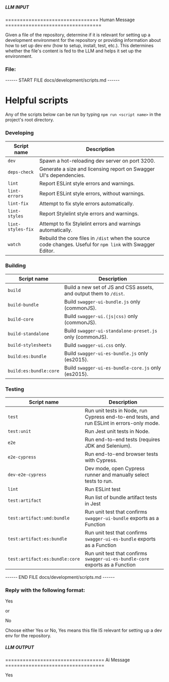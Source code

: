 ##### LLM INPUT #####
================================ Human Message =================================

Given a file of the repository, determine if it is relevant for setting up a development environment for the repository or providing information about how to set up dev env (how to setup, install, test, etc.). This determines whether the file's content is fed to the LLM and helps it set up the environment.

### File:
------ START FILE docs/development/scripts.md ------
# Helpful scripts

Any of the scripts below can be run by typing `npm run <script name>` in the project's root directory.

### Developing
Script name | Description
--- | ---
`dev` | Spawn a hot-reloading dev server on port 3200.
`deps-check` | Generate a size and licensing report on Swagger UI's dependencies.
`lint` | Report ESLint style errors and warnings.
`lint-errors` | Report ESLint style errors, without warnings.
`lint-fix` | Attempt to fix style errors automatically.
`lint-styles` | Report Stylelint style errors and warnings.
`lint-styles-fix` | Attempt to fix Stylelint errors and warnings automatically.
`watch` | Rebuild the core files in `/dist` when the source code changes. Useful for `npm link` with Swagger Editor.

### Building
Script name | Description
--- | ---
`build` | Build a new set of JS and CSS assets, and output them to `/dist`.
`build-bundle` | Build `swagger-ui-bundle.js` only (commonJS). 
`build-core` | Build `swagger-ui.(js\|css)` only (commonJS).
`build-standalone` | Build `swagger-ui-standalone-preset.js` only (commonJS).
`build-stylesheets` | Build `swagger-ui.css` only.
`build:es:bundle` | Build `swagger-ui-es-bundle.js` only (es2015).
`build:es:bundle:core` | Build `swagger-ui-es-bundle-core.js` only (es2015).

### Testing
Script name | Description
--- | ---
`test` | Run unit tests in Node, run Cypress end-to-end tests, and run ESLint in errors-only mode.
`test:unit` | Run Jest unit tests in Node.
`e2e` | Run end-to-end tests (requires JDK and Selenium).
`e2e-cypress` | Run end-to-end browser tests with Cypress.
`dev-e2e-cypress` | Dev mode, open Cypress runner and manually select tests to run.
`lint` | Run ESLint test
`test:artifact` | Run list of bundle artifact tests in Jest
`test:artifact:umd:bundle` | Run unit test that confirms `swagger-ui-bundle` exports as a Function
`test:artifact:es:bundle` | Run unit test that confirms `swagger-ui-es-bundle` exports as a Function
`test:artifact:es:bundle:core` | Run unit test that confirms `swagger-ui-es-bundle-core` exports as a Function

------ END FILE docs/development/scripts.md ------

### Reply with the following format:

<rel>Yes</rel>

or

<rel>No</rel>

Choose either Yes or No, Yes means this file IS relevant for setting up a dev env for the repository.

##### LLM OUTPUT #####
================================== Ai Message ==================================

<rel>Yes</rel>
